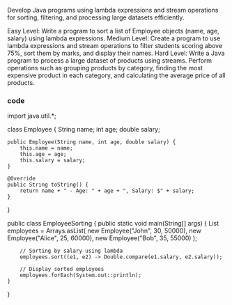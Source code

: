 Develop Java programs using lambda expressions and stream operations for sorting, filtering, and processing large datasets efficiently.

Easy Level:
Write a program to sort a list of Employee objects (name, age, salary) using lambda expressions.
Medium Level:
Create a program to use lambda expressions and stream operations to filter students scoring above 75%, sort them by marks, and display their names.
Hard Level:
Write a Java program to process a large dataset of products using streams. Perform operations such as grouping products by category, finding the most expensive product in each category, and calculating the average price of all products.



### code ####

import java.util.*;

class Employee {
    String name;
    int age;
    double salary;

    public Employee(String name, int age, double salary) {
        this.name = name;
        this.age = age;
        this.salary = salary;
    }

    @Override
    public String toString() {
        return name + " - Age: " + age + ", Salary: $" + salary;
    }
}

public class EmployeeSorting {
    public static void main(String[] args) {
        List<Employee> employees = Arrays.asList(
            new Employee("John", 30, 50000),
            new Employee("Alice", 25, 60000),
            new Employee("Bob", 35, 55000)
        );

        // Sorting by salary using lambda
        employees.sort((e1, e2) -> Double.compare(e1.salary, e2.salary));

        // Display sorted employees
        employees.forEach(System.out::println);
    }
}
